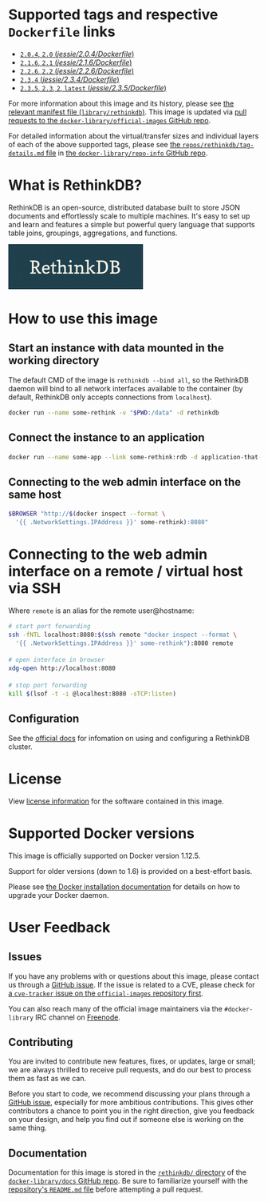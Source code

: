 # Supported tags and respective `Dockerfile` links

-	[`2.0.4`, `2.0` (*jessie/2.0.4/Dockerfile*)](https://github.com/rethinkdb/rethinkdb-dockerfiles/blob/da98484fc73485fe7780546903d01dcbcd931673/jessie/2.0.4/Dockerfile)
-	[`2.1.6`, `2.1` (*jessie/2.1.6/Dockerfile*)](https://github.com/rethinkdb/rethinkdb-dockerfiles/blob/da98484fc73485fe7780546903d01dcbcd931673/jessie/2.1.6/Dockerfile)
-	[`2.2.6`, `2.2` (*jessie/2.2.6/Dockerfile*)](https://github.com/rethinkdb/rethinkdb-dockerfiles/blob/da98484fc73485fe7780546903d01dcbcd931673/jessie/2.2.6/Dockerfile)
-	[`2.3.4` (*jessie/2.3.4/Dockerfile*)](https://github.com/rethinkdb/rethinkdb-dockerfiles/blob/da98484fc73485fe7780546903d01dcbcd931673/jessie/2.3.4/Dockerfile)
-	[`2.3.5`, `2.3`, `2`, `latest` (*jessie/2.3.5/Dockerfile*)](https://github.com/rethinkdb/rethinkdb-dockerfiles/blob/da98484fc73485fe7780546903d01dcbcd931673/jessie/2.3.5/Dockerfile)

For more information about this image and its history, please see [the relevant manifest file (`library/rethinkdb`)](https://github.com/docker-library/official-images/blob/master/library/rethinkdb). This image is updated via [pull requests to the `docker-library/official-images` GitHub repo](https://github.com/docker-library/official-images/pulls?q=label%3Alibrary%2Frethinkdb).

For detailed information about the virtual/transfer sizes and individual layers of each of the above supported tags, please see [the `repos/rethinkdb/tag-details.md` file](https://github.com/docker-library/repo-info/blob/master/repos/rethinkdb/tag-details.md) in [the `docker-library/repo-info` GitHub repo](https://github.com/docker-library/repo-info).

# What is RethinkDB?

RethinkDB is an open-source, distributed database built to store JSON documents and effortlessly scale to multiple machines. It's easy to set up and learn and features a simple but powerful query language that supports table joins, groupings, aggregations, and functions.

![logo](https://raw.githubusercontent.com/docker-library/docs/af9f91fe186f3ea3afee511d0a53b50088fdc381/rethinkdb/logo.png)

# How to use this image

## Start an instance with data mounted in the working directory

The default CMD of the image is `rethinkdb --bind all`, so the RethinkDB daemon will bind to all network interfaces available to the container (by default, RethinkDB only accepts connections from `localhost`).

```bash
docker run --name some-rethink -v "$PWD:/data" -d rethinkdb
```

## Connect the instance to an application

```bash
docker run --name some-app --link some-rethink:rdb -d application-that-uses-rdb
```

## Connecting to the web admin interface on the same host

```bash
$BROWSER "http://$(docker inspect --format \
  '{{ .NetworkSettings.IPAddress }}' some-rethink):8080"
```

# Connecting to the web admin interface on a remote / virtual host via SSH

Where `remote` is an alias for the remote user@hostname:

```bash
# start port forwarding
ssh -fNTL localhost:8080:$(ssh remote "docker inspect --format \
  '{{ .NetworkSettings.IPAddress }}' some-rethink"):8080 remote

# open interface in browser
xdg-open http://localhost:8080

# stop port forwarding
kill $(lsof -t -i @localhost:8080 -sTCP:listen)
```

## Configuration

See the [official docs](http://www.rethinkdb.com/docs/) for infomation on using and configuring a RethinkDB cluster.

# License

View [license information](http://www.gnu.org/licenses/agpl-3.0.html) for the software contained in this image.

# Supported Docker versions

This image is officially supported on Docker version 1.12.5.

Support for older versions (down to 1.6) is provided on a best-effort basis.

Please see [the Docker installation documentation](https://docs.docker.com/installation/) for details on how to upgrade your Docker daemon.

# User Feedback

## Issues

If you have any problems with or questions about this image, please contact us through a [GitHub issue](https://github.com/rethinkdb/rethinkdb-dockerfiles/issues). If the issue is related to a CVE, please check for [a `cve-tracker` issue on the `official-images` repository first](https://github.com/docker-library/official-images/issues?q=label%3Acve-tracker).

You can also reach many of the official image maintainers via the `#docker-library` IRC channel on [Freenode](https://freenode.net).

## Contributing

You are invited to contribute new features, fixes, or updates, large or small; we are always thrilled to receive pull requests, and do our best to process them as fast as we can.

Before you start to code, we recommend discussing your plans through a [GitHub issue](https://github.com/rethinkdb/rethinkdb-dockerfiles/issues), especially for more ambitious contributions. This gives other contributors a chance to point you in the right direction, give you feedback on your design, and help you find out if someone else is working on the same thing.

## Documentation

Documentation for this image is stored in the [`rethinkdb/` directory](https://github.com/docker-library/docs/tree/master/rethinkdb) of the [`docker-library/docs` GitHub repo](https://github.com/docker-library/docs). Be sure to familiarize yourself with the [repository's `README.md` file](https://github.com/docker-library/docs/blob/master/README.md) before attempting a pull request.
